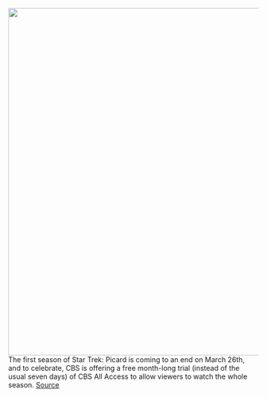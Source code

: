 <img src='https://cdn.vox-cdn.com/thumbor/1zXdwVU4YQry1EblubpHC-HS5ig=/0x0:1920x762/1200x800/filters:focal(1112x78:1418x384)/cdn.vox-cdn.com/uploads/chorus_image/image/66554525/Screen_Shot_2019_07_20_at_4.18.01_PM.0.png' width='700px' /><br/>
The first season of Star Trek: Picard is coming to an end on March 26th, and to celebrate, CBS is offering a free month-long trial (instead of the usual seven days) of CBS All Access to allow viewers to watch the whole season.
<a href='https://www.theverge.com/2020/3/25/21194378/cbs-all-access-free-one-month-trial-binge-star-trek-picard'> Source <a/>